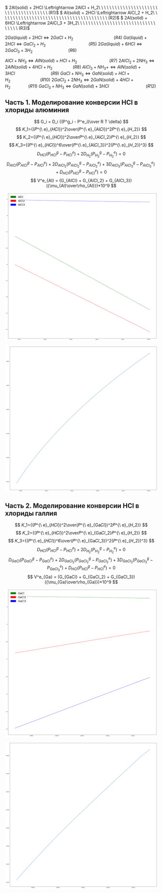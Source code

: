 $ 2Al(solid) + 2HCl \Leftrightarrow 2AlCl + H_2\ \ \ \ \ \ \ \ \ \ \ \ \ \ \ \ \ \ \ \ \ \ \ \ \ \ \ \ \ \ \ \ \ \ \ \ \ \ (R1)$
$ Al(solid) + 2HCl \Leftrightarrow AlCl_2 + H_2\ \ \ \ \ \ \ \ \ \ \ \ \ \ \ \ \ \ \ \ \ \ \ \ \ \ \ \ \ \ \ \ \ \ \ \ \ \ \ \ (R2)$
$ 2Al(solid) + 6HCl \Leftrightarrow 2AlCl_3 + 3H_2\ \ \ \ \ \ \ \ \ \ \ \ \ \ \ \ \ \ \ \ \ \ \ \ \ \ \ \ \ \ \ \ \ \ (R3)$

$2Ga(liquid) + 2HCl \Leftrightarrow 2GaCl + H_2\ \ \ \ \ \ \ \ \ \ \ \ \ \ \ \ \ \ \ \ \ \ \ \ \ \ \ \ \ \ \ \ \ \  (R4)$
$Ga(liquid) + 2HCl \Leftrightarrow GaCl_2 + H_2\ \ \ \ \ \ \ \ \ \ \ \ \ \ \ \ \ \ \ \ \ \ \ \ \ \ \ \ \ \ \ \ \ \ \ \ (R5)$
$2Ga(liquid) + 6HCl \Leftrightarrow 2GaCl_3 + 3H_2\ \ \ \ \ \ \ \ \ \ \ \ \ \ \ \ \ \ \ \ \ \ \ \ \ \ \ \ \ \ (R6)$

$AlCl + NH_3 \Leftrightarrow AlN(solid) + HCl + H_2\ \ \ \ \ \ \ \ \ \ \ \ \ \ \ \ \ \ \ \ \ \ \ \ \ \ \ (R7)$
$2AlCl_2 + 2NH_3 \Leftrightarrow 2AlN(solid) + 4HCl + H_2\ \ \ \ \ \ \ \ \ \ \ \ \ \ \ \ \ (R8)$
$AlCl_3 + NH_3 + \Leftrightarrow AlN(solid) + 3HCl\ \ \ \ \ \ \ \ \ \ \ \ \ \ \ \ \ \ \ \ \ \ \ \ \ \ \ \ \ \ (R9)$
$GaCl + NH_3 \Leftrightarrow GaN(solid) + HCl + H_2\ \ \ \ \ \ \ \ \ \ \ \ \ \ \ \ \ \ \ \ \ \ \ \ \ (R10)$
$2GaCl_2 + 2NH_3 \Leftrightarrow 2GaN(solid) + 4HCl + H_2\ \ \ \ \ \ \ \ \ \ \ \ \ \ \ (R11)$
$GaCl_3 + NH_3 \Leftrightarrow GaN(solid) + 3HCl\ \ \ \ \ \ \ \ \ \ \ \ \ \ \ \ \ \ \ \ \ \ \ \ \ \ \ \ \ \ \ (R12)$



## **Часть 1. Моделирование конверсии** **HCl в хлориды алюминия** 


$$
G_i = D_i {(P^g_i - P^e_i)\over R T \delta}
$$
$$
𝐾_1={(𝑃^{\ e}_{𝐻𝐶𝑙})^2\over(𝑃^{\ e}_{Al𝐶𝑙})^2𝑃^{\ e}_{𝐻_2}}
$$
$$
𝐾_2={(𝑃^{\ e}_{𝐻𝐶𝑙})^2\over𝑃^{\ e}_{Al𝐶𝑙_2}𝑃^{\ e}_{𝐻_2}}
$$
$$
𝐾_3={(𝑃^{\ e}_{𝐻𝐶𝑙})^6\over(𝑃^{\ e}_{Al𝐶𝑙_3})^2(𝑃^{\ e}_{𝐻_2})^3}
$$
$$
D_{HCl}(P^g_{HCl}-P^e_{HCl})+2D_{H_2}(P^g_{H_2}-P^e_{H_2})=0
$$
$$
D_{AlCl}(P^g_{AlCl} - P^e_{AlCl}) + 2D_{AlCl_2}(P^g_{AlCl_2} - P^e_{AlCl_2}) + 3D_{AlCl_3}(P^g_{AlCl_3} - P^e_{AlCl_3}) + D_{HCl}(P^g_{HCl} - P^e_{HCl}) = 0
$$
$$
V^e_{Al} = (G_{AlCl} + G_{AlCl_2} + G_{AlCl_3})({\mu_{Al}\over\rho_{Al}})*10^9
$$


![cp-task1-a](../assets/cp-task1-a.png)

![cp-task1-a](../assets/cp-task1-b.png)

## **Часть 2. Моделирование конверсии** **HCl в хлориды галлия** 

$$
𝐾_1={(𝑃^{\ e}_{𝐻𝐶𝑙})^2\over(𝑃^{\ e}_{Ga𝐶𝑙})^2𝑃^{\ e}_{𝐻_2}}
$$
$$
𝐾_2={(𝑃^{\ e}_{𝐻𝐶𝑙})^2\over𝑃^{\ e}_{Ga𝐶𝑙_2}𝑃^{\ e}_{𝐻_2}}
$$
$$
𝐾_3={(𝑃^{\ e}_{𝐻𝐶𝑙})^6\over(𝑃^{\ e}_{Ga𝐶𝑙_3})^2(𝑃^{\ e}_{𝐻_2})^3}
$$
$$
D_{HCl}(P^g_{HCl}-P^e_{HCl})+2D_{H_2}(P^g_{H_2}-P^e_{H_2})=0
$$
$$
D_{GaCl}(P^g_{GaCl} - P^e_{GaCl}) + 2D_{GaCl_2}(P^g_{GaCl_2} - P^e_{GaCl_2}) + 3D_{GaCl_3}(P^g_{GaCl_3} - P^e_{GaCl_3}) + D_{HCl}(P^g_{HCl} - P^e_{HCl}) = 0
$$
$$
V^e_{Ga} = (G_{GaCl} + G_{GaCl_2} + G_{GaCl_3})({\mu_{Ga}\over\rho_{Ga}})*10^9
$$

![cp-task1-a](../assets/cp-task2-a.png)

![cp-task1-a](../assets/cp-task2-b.png)

